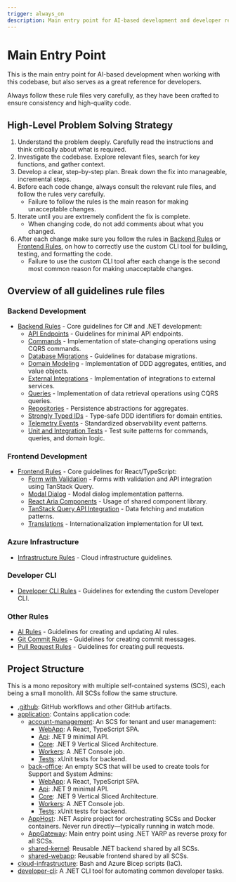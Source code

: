 ```yaml
---
trigger: always_on
description: Main entry point for AI-based development and developer reference
---
```


# Main Entry Point

This is the main entry point for AI-based development when working with this codebase, but also serves as a great reference for developers.

Always follow these rule files very carefully, as they have been crafted to ensure consistency and high-quality code.

## High-Level Problem Solving Strategy

1. Understand the problem deeply. Carefully read the instructions and think critically about what is required.
2. Investigate the codebase. Explore relevant files, search for key functions, and gather context.
3. Develop a clear, step-by-step plan. Break down the fix into manageable, incremental steps.
4. Before each code change, always consult the relevant rule files, and follow the rules very carefully.
   - Failure to follow the rules is the main reason for making unacceptable changes.
5. Iterate until you are extremely confident the fix is complete.
   - When changing code, do not add comments about what you changed.
6. After each change make sure you follow the rules in [Backend Rules](/.windsurf/rules/backend/backend.md) or [Frontend Rules](/.windsurf/rules/frontend/frontend.md), on how to correctly use the custom CLI tool for building, testing, and formatting the code.
   - Failure to use the custom CLI tool after each change is the second most common reason for making unacceptable changes.

## Overview of all guidelines rule files

### Backend Development
- [Backend Rules](/.windsurf/rules/backend/backend.md) - Core guidelines for C# and .NET development:
  - [API Endpoints](/.windsurf/rules/backend/api-endpoints.md) - Guidelines for minimal API endpoints.  
  - [Commands](/.windsurf/rules/backend/commands.md) - Implementation of state-changing operations using CQRS commands.
  - [Database Migrations](/.windsurf/rules/backend/database-migrations.md) - Guidelines for database migrations.
  - [Domain Modeling](/.windsurf/rules/backend/domain-modeling.md) - Implementation of DDD aggregates, entities, and value objects.
  - [External Integrations](/.windsurf/rules/backend/external-integrations.md) - Implementation of integrations to external services.
  - [Queries](/.windsurf/rules/backend/queries.md) - Implementation of data retrieval operations using CQRS queries.
  - [Repositories](/.windsurf/rules/backend/repositories.md) - Persistence abstractions for aggregates.
  - [Strongly Typed IDs](/.windsurf/rules/backend/strongly-typed-ids.md) - Type-safe DDD identifiers for domain entities.
  - [Telemetry Events](/.windsurf/rules/backend/telemetry-events.md) - Standardized observability event patterns.
  - [Unit and Integration Tests](/.windsurf/rules/backend/unit-and-integration-tests.md) - Test suite patterns for commands, queries, and domain logic.

### Frontend Development
- [Frontend Rules](/.windsurf/rules/frontend/frontend.md) - Core guidelines for React/TypeScript:
  - [Form with Validation](/.windsurf/rules/frontend/form-with-validation.md) - Forms with validation and API integration using TanStack Query.
  - [Modal Dialog](/.windsurf/rules/frontend/modal-dialog.md) - Modal dialog implementation patterns.
  - [React Aria Components](/.windsurf/rules/frontend/react-aria-components.md) - Usage of shared component library.
  - [TanStack Query API Integration](/.windsurf/rules/frontend/tanstack-query-api-integration.md) - Data fetching and mutation patterns.
  - [Translations](/.windsurf/rules/frontend/translations.md) - Internationalization implementation for UI text.

### Azure Infrastructure
- [Infrastructure Rules](/.windsurf/rules/infrastructure/infrastructure.md) - Cloud infrastructure guidelines.

### Developer CLI
- [Developer CLI Rules](/.windsurf/rules/developer-cli/developer-cli.md) - Guidelines for extending the custom Developer CLI.

### Other Rules
- [AI Rules](/.windsurf/rules/other/ai-rules.md) - Guidelines for creating and updating AI rules.
- [Git Commit Rules](/.windsurf/rules/other/git-commits.md) - Guidelines for creating commit messages.
- [Pull Request Rules](/.windsurf/rules/other/pull-request.md) - Guidelines for creating pull requests.

## Project Structure

This is a mono repository with multiple self-contained systems (SCS), each being a small monolith. All SCSs follow the same structure.

- [.github](/.github): GitHub workflows and other GitHub artifacts.
- [application](/application): Contains application code:
  - [account-management](/application/account-management): An SCS for tenant and user management:
    - [WebApp](/application/account-management/WebApp): A React, TypeScript SPA.
    - [Api](/application/account-management/Api): .NET 9 minimal API.
    - [Core](/application/account-management/Core): .NET 9 Vertical Sliced Architecture.
    - [Workers](/application/account-management/Workers): A .NET Console job.
    - [Tests](/application/account-management/Tests): xUnit tests for backend.
  - [back-office](/application/back-office): An empty SCS that will be used to create tools for Support and System Admins:
    - [WebApp](/application/back-office/WebApp): A React, TypeScript SPA.
    - [Api](/application/back-office/Api): .NET 9 minimal API.
    - [Core](/application/back-office/Core): .NET 9 Vertical Sliced Architecture.
    - [Workers](/application/back-office/Workers): A .NET Console job.
    - [Tests](/application/back-office/Tests): xUnit tests for backend.
  - [AppHost](/application/AppHost): .NET Aspire project for orchestrating SCSs and Docker containers. Never run directly—typically running in watch mode.
  - [AppGateway](/application/AppGateway): Main entry point using .NET YARP as reverse proxy for all SCSs.
  - [shared-kernel](/application/shared-kernel): Reusable .NET backend shared by all SCSs.
  - [shared-webapp](/application/shared-webapp): Reusable frontend shared by all SCSs.
- [cloud-infrastructure](/cloud-infrastructure): Bash and Azure Bicep scripts (IaC).
- [developer-cli](/developer-cli): A .NET CLI tool for automating common developer tasks.
